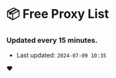 # :package: Free Proxy List
### Updated every 15 minutes.

- Last updated: `2024-07-09 10:35`

:heart:
